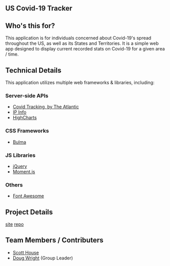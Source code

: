 ## US Covid-19 Tracker

## Who's this for?
This application is for individuals concerned about Covid-19's spread throughout the US, as well as its States and Territories. It is a simple web app designed to display current recorded stats on Covid-19 for a given area / time.

## Technical Details
This application utilizes multiple web frameworks & libraries, including:
### Server-side APIs
  * [Covid Tracking, by The Atlantic](https://covidtracking.com/api)
  * [IP Info](http://ip-info.io)
  * [HighCharts](https://www.highcharts.com)
### CSS Frameworks
  * [Bulma](https://bulma.io/)
### JS Libraries
  * [jQuery](https://jquery.com/)
  * [Moment.js](https://momentjs.com/)
### Others
  * [Font Awesome](https://fontawesome.com/)

## Project Details
[site](http://www.spazcool.com/covid-data-collector/html/index.html)
[repo](https://github.com/Spazcool/project-one)

## Team Members / Contributers
* [Scott House](https://github.com/sehouse) 
* [Doug Wright](https://github.com/Spazcool) (Group Leader)